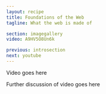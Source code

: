 ```yaml
---
layout: recipe
title: Foundations of the Web
tagline: What the web is made of

section: imagegallery
video: A9HV5O8Un6k

previous: introsection
next: youtube
---
```


Video goes here

Further discussion of video goes here

